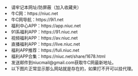 <li>请牢记本网址/防屏蔽（加入收藏夹）</li>
<li>牛C网：https://niuc.net</li>
<li>牛C网导航：https://9i1.net</li>
<li>福利中心APP：https://app.niuc.net</li>
<li>91系福利APP：https://91.niuc.net</li>
<li>视频福利APP：https://av.niuc.net</li>
<li>直播福利APP：https://live.niuc.net</li>
<li>福利APP推荐：https://fuli.niuc.net</li>
<li>福利APP合集：https://niuc.net/share/1678.html</li>
<li>发送邮件到niucmail@gmail.com获取牛C网最新地址。</li>
<li>以下图片正常显示那么网站就是存在的，如果打不开可以挂代理。</li>
<img src="https://s0.wp.com/mshots/v1/niuc.net?w=383&amp;h=328" alt="" />
<img src="https://s0.wp.com/mshots/v1/9i1.net?w=383&amp;h=328" alt="" />
